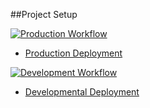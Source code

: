 ##Project Setup

[![Production Workflow](https://github.com/jll38/IS218_Project_Two_Calc/actions/workflows/prod.yml/badge.svg)](https://github.com/jll38/IS218_Project_Two_Calc/actions/workflows/prod.yml)

* [Production Deployment](https://project-two-jll38.herokuapp.com/)


[![Development Workflow](https://github.com/jll38/IS218_Project_Two_Calc/actions/workflows/dev.yml/badge.svg)](https://github.com/jll38/IS218_Project_Two_Calc/actions/workflows/dev.yml)

* [Developmental Deployment](https://project-two-jll38-dev.herokuapp.com/)